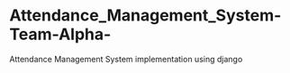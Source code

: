 # Attendance_Management_System-Team-Alpha-
Attendance Management System implementation using django
